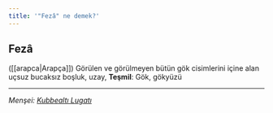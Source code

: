 ```yaml
---
title: '"Fezâ" ne demek?'
---
```


## Fezâ
([[arapca|Arapça]]) Görülen ve görülmeyen bütün gök cisimlerini içine alan uçsuz bucaksız boşluk, uzay, **Teşmil**: Gök, gökyüzü

---
*Menşei: [Kubbealtı Lugatı](https://www.lugatim.com/s/Fezâ)*